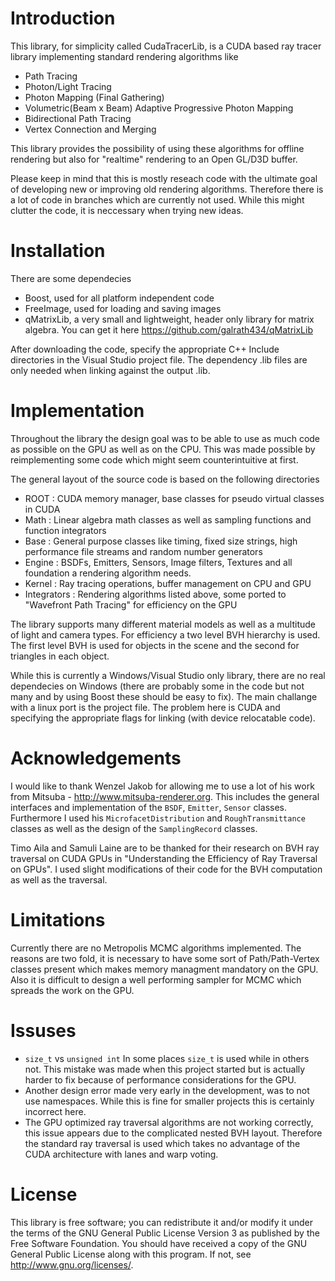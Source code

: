 # Introduction
This library, for simplicity called CudaTracerLib, is a CUDA based ray tracer library implementing standard rendering algorithms like

- Path Tracing
- Photon/Light Tracing
- Photon Mapping (Final Gathering)
- Volumetric(Beam x Beam) Adaptive Progressive Photon Mapping
- Bidirectional Path Tracing
- Vertex Connection and Merging

This library provides the possibility of using these algorithms for offline rendering but also for "realtime" rendering to an Open GL/D3D buffer.

Please keep in mind that this is mostly reseach code with the ultimate goal of developing new or improving old rendering algorithms. Therefore there is a lot of code in branches which are currently not used. While this might clutter the code, it is neccessary when trying new ideas.


# Installation
There are some dependecies

- Boost, used for all platform independent code
- FreeImage, used for loading and saving images
- qMatrixLib, a very small and lightweight, header only library for matrix algebra. You can get it here https://github.com/galrath434/qMatrixLib

After downloading the code, specify the appropriate C++ Include directories in the Visual Studio project file. The dependency .lib files are only needed when linking against the output .lib.


# Implementation
Throughout the library the design goal was to be able to use as much code as possible on the GPU as well as on the CPU. This was made possible by reimplementing some code which might seem counterintuitive at first.

The general layout of the source code is based on the following directories

- ROOT : CUDA memory manager, base classes for pseudo virtual classes in CUDA
- Math : Linear algebra math classes as well as sampling functions and function integrators
- Base : General purpose classes like timing, fixed size strings, high performance file streams and random number generators
- Engine : BSDFs, Emitters, Sensors, Image filters, Textures and all foundation a rendering algorithm needs.
- Kernel : Ray tracing operations, buffer management on CPU and GPU
- Integrators : Rendering algorithms listed above, some ported to "Wavefront Path Tracing" for efficiency on the GPU

The library supports many different material models as well as a multitude of light and camera types. For efficiency a two level BVH hierarchy is used. The first level BVH is used for objects in the scene and the second for triangles in each object.

While this is currently a Windows/Visual Studio only library, there are no real dependecies on Windows (there are probably some in the code but not many and by using Boost these should be easy to fix). The main challange with a linux port is the project file. The problem here is CUDA and specifying the appropriate flags for linking (with device relocatable code).


# Acknowledgements
I would like to thank Wenzel Jakob for allowing me to use a lot of his work from Mitsuba - http://www.mitsuba-renderer.org. This includes the general interfaces and implementation of the `BSDF`, `Emitter`, `Sensor` classes. Furthermore I used his `MicrofacetDistribution` and `RoughTransmittance` classes as well as the design of the `SamplingRecord` classes.

Timo Aila and Samuli Laine are to be thanked for their research on BVH ray traversal on CUDA GPUs in "Understanding the Efficiency of Ray Traversal on GPUs". I used slight modifications of their code for the BVH computation as well as the traversal.


# Limitations
Currently there are no Metropolis MCMC algorithms implemented. The reasons are two fold, it is necessary to have some sort of Path/Path-Vertex classes present which makes memory managment mandatory on the GPU. Also it is difficult to design a well performing sampler for MCMC which spreads the work on the GPU.


# Issuses
- `size_t` vs `unsigned int` In some places `size_t` is used while in others not. This mistake was made when this project started but is actually harder to fix because of performance considerations for the GPU.
- Another design error made very early in the development, was to not use namespaces. While this is fine for smaller projects this is certainly incorrect here.
- The GPU optimized ray traversal algorithms are not working correctly, this issue appears due to the complicated nested BVH layout. Therefore the standard ray traversal is used which takes no advantage of the CUDA architecture with lanes and warp voting.


# License
This library is free software; you can redistribute it and/or modify it under the terms of the GNU General Public License Version 3 as published by the Free Software Foundation.
You should have received a copy of the GNU General Public License along with this program. If not, see <http://www.gnu.org/licenses/>.